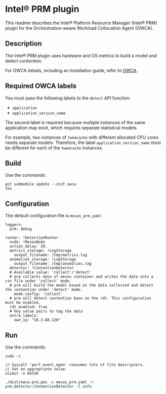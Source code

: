 # Intel® PRM plugin

This readme describes the Intel® Platform Resource Manager (Intel® PRM) plugin
for the Orchestration-aware Workload Collocation Agent (OWCA).

## Description

The Intel® PRM plugin uses hardware and OS metrics to build a model and detect
contention.

For OWCA details, including an installation guide, refer to [OWCA](https://github.com/intel/owca).

## Required OWCA labels

You must pass the following labels to the `detect` API function:

* `application`
* `application_version_name`

The second label is required because multiple instances of the same application
may exist, which requires separate statistical models.

For example, two instances of `twemcache` with different allocated CPU cores
needs separate models. Therefore, the label `application_version_name` must be
different for each of the `twemcache` instances.

## Build

Use the commands:

```
git submodule update --init owca
tox
```

## Configuration

The default configuration file is `mesos_prm.yaml`:

```
loggers:
  prm: debug

runner: !DetectionRunner
  node: !MesosNode
  action_delay: 20.
  metrics_storage: !LogStorage
    output_filename: /tmp/metrics.log
  anomalies_storage: !LogStorage
    output_filename: /tmp/anomalies.log
  detector: !ContentionDetector
  # Available value: 'collect'/'detect'
  # prm collects data of mesos container and writes the data into a csv file under 'collect' mode.
  # prm will build the model based on the data collected and detect the contention under 'detect' mode.
    mode_config: 'collect'
  # prm will detect contention base on the rdt. This configuration must be enabled.
  rdt_enabled: True
  # key value pairs to tag the data
  extra_labels:
    own_ip: "10.3.88.120"
```


## Run

Use the commands:

```
sudo -s

// Syscall 'perf_event_open' consumes lots of file descriptors.
// Set an appropriate value.
ulimit -n 65536

./dist/owca-prm.pex -c mesos_prm.yaml -r prm.detector:ContentionDetector -l info
```


